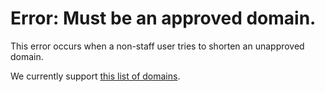 # Error: Must be an approved domain.

This error occurs when a non-staff user tries to shorten an unapproved domain.

We currently support [this list of domains](https://github.com/DoSomething/bertly/blob/master/config/domains.js).
